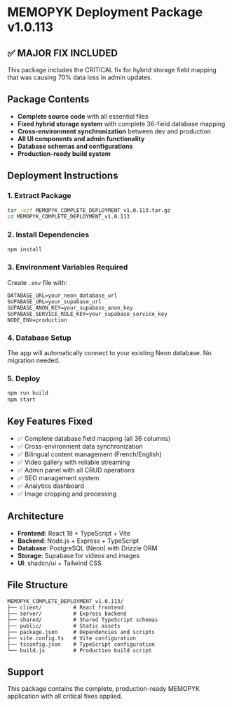 # MEMOPYK Deployment Package v1.0.113

## ✅ MAJOR FIX INCLUDED
This package includes the CRITICAL fix for hybrid storage field mapping that was causing 70% data loss in admin updates.

## Package Contents
- **Complete source code** with all essential files
- **Fixed hybrid storage system** with complete 36-field database mapping
- **Cross-environment synchronization** between dev and production
- **All UI components and admin functionality**
- **Database schemas and configurations**
- **Production-ready build system**

## Deployment Instructions

### 1. Extract Package
```bash
tar -xzf MEMOPYK_COMPLETE_DEPLOYMENT_v1.0.113.tar.gz
cd MEMOPYK_COMPLETE_DEPLOYMENT_v1.0.113
```

### 2. Install Dependencies
```bash
npm install
```

### 3. Environment Variables Required
Create `.env` file with:
```
DATABASE_URL=your_neon_database_url
SUPABASE_URL=your_supabase_url
SUPABASE_ANON_KEY=your_supabase_anon_key
SUPABASE_SERVICE_ROLE_KEY=your_supabase_service_key
NODE_ENV=production
```

### 4. Database Setup
The app will automatically connect to your existing Neon database. No migration needed.

### 5. Deploy
```bash
npm run build
npm start
```

## Key Features Fixed
- ✅ Complete database field mapping (all 36 columns)
- ✅ Cross-environment data synchronization
- ✅ Bilingual content management (French/English)
- ✅ Video gallery with reliable streaming
- ✅ Admin panel with all CRUD operations
- ✅ SEO management system
- ✅ Analytics dashboard
- ✅ Image cropping and processing

## Architecture
- **Frontend**: React 18 + TypeScript + Vite
- **Backend**: Node.js + Express + TypeScript
- **Database**: PostgreSQL (Neon) with Drizzle ORM
- **Storage**: Supabase for videos and images
- **UI**: shadcn/ui + Tailwind CSS

## File Structure
```
MEMOPYK_COMPLETE_DEPLOYMENT_v1.0.113/
├── client/          # React frontend
├── server/          # Express backend
├── shared/          # Shared TypeScript schemas
├── public/          # Static assets
├── package.json     # Dependencies and scripts
├── vite.config.ts   # Vite configuration
├── tsconfig.json    # TypeScript configuration
└── build.js         # Production build script
```

## Support
This package contains the complete, production-ready MEMOPYK application with all critical fixes applied.
